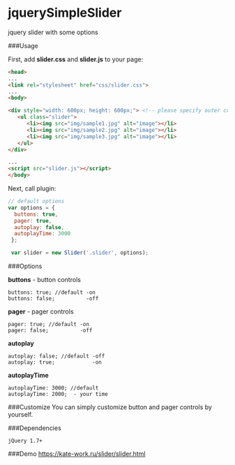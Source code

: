 # jquerySimpleSlider
jquery slider with some options

###Usage

First, add **slider.css** and **slider.js** to your page:

```html
<head>
...
<link rel="stylesheet" href="css/slider.css">
...
<body>

<div style="width: 600px; height: 600px;"> <!-- please specify outer container dimentions -->
   <ul class="slider">
      <li><img src="img/sample1.jpg" alt="image"></li>
      <li><img src="img/sample2.jpg" alt="image"></li>
      <li><img src="img/sample3.jpg" alt="image"></li>
   </ul>
</div>

...
<script src="slider.js"></script>
</body>
```

Next, call plugin:

```js
// default options
var options = {
  buttons: true,
  pager: true,
  autoplay: false,
  autoplayTime: 3000
 };

 var slider = new Slider('.slider', options);
```

###Options

**buttons** - button controls

```
buttons: true; //default -on
buttons: false;          -off
``` 

**pager** - pager controls
```
pager: true; //default -on
pager: false;          -off
```

**autoplay** 
```
autoplay: false; //default -off
autoplay: true;            -on
```

**autoplayTime**  
```
autoplayTime: 3000; //default 
autoplayTime: 2000;  - your time
``` 
###Customize
You can simply customize button and pager controls by yourself.

###Dependencies
```
jQuery 1.7+
```

###Demo
https://kate-work.ru/slider/slider.html
